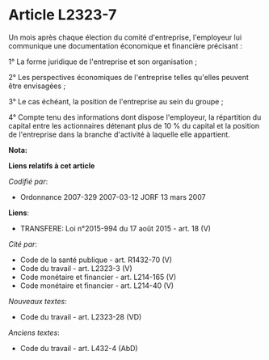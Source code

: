 # Article L2323-7

Un mois après chaque élection du comité d'entreprise, l'employeur lui communique une documentation économique et financière
précisant :

1° La forme juridique de l'entreprise et son organisation ;

2° Les perspectives économiques de l'entreprise telles qu'elles peuvent être envisagées ;

3° Le cas échéant, la position de l'entreprise au sein du groupe ;

4° Compte tenu des informations dont dispose l'employeur, la répartition du capital entre les actionnaires détenant plus de
10 % du capital et la position de l'entreprise dans la branche d'activité à laquelle elle appartient.

**Nota:**



**Liens relatifs à cet article**

_Codifié par_:

  - Ordonnance 2007-329 2007-03-12 JORF 13 mars 2007

**Liens**:

  - TRANSFERE: Loi n°2015-994 du 17 août 2015 - art. 18 (V)

_Cité par_:

  - Code de la santé publique - art. R1432-70 (V)
  - Code du travail - art. L2323-3 (V)
  - Code monétaire et financier - art. L214-165 (V)
  - Code monétaire et financier - art. L214-40 (V)

_Nouveaux textes_:

  - Code du travail - art. L2323-28 (VD)

_Anciens textes_:

  - Code du travail - art. L432-4 (AbD)
